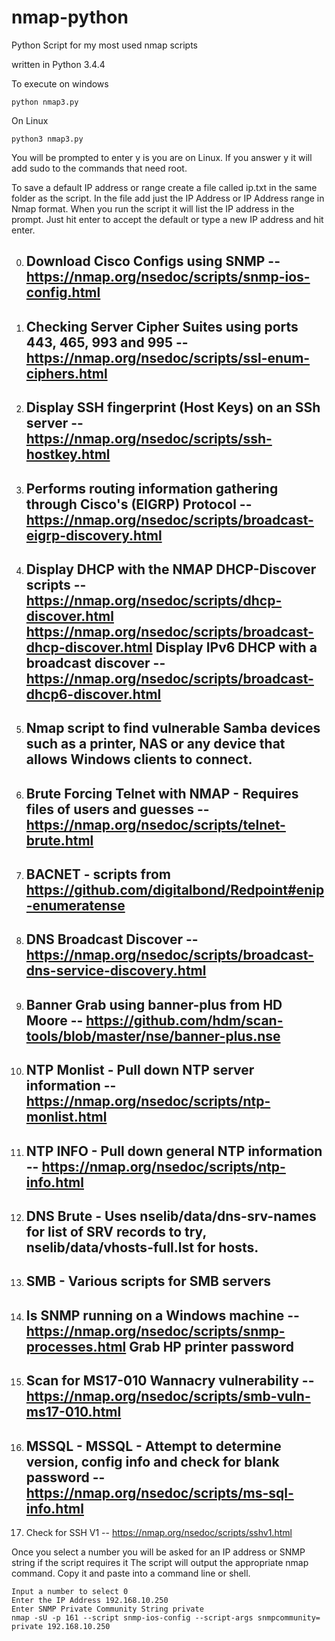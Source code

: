 # nmap-python
Python Script for my most used nmap scripts

written in Python 3.4.4

To execute on windows
```
python nmap3.py 
```
On Linux
```
python3 nmap3.py
```
You will be prompted to enter y is you are on Linux. If you answer y it will add sudo to the commands that need root.

To save a default IP address or range create a file called ip.txt in the same folder as the script. In the file add just the IP Address or IP Address range in Nmap format. When you run the script it will list the IP address in the prompt. Just hit enter to accept the default or type a new IP address and hit enter.

0. Download Cisco Configs using SNMP -- https://nmap.org/nsedoc/scripts/snmp-ios-config.html
     -----------------
1. Checking Server Cipher Suites using ports 443, 465, 993 and 995 -- https://nmap.org/nsedoc/scripts/ssl-enum-ciphers.html
     -----------------
2. Display SSH fingerprint (Host Keys) on an SSh server -- https://nmap.org/nsedoc/scripts/ssh-hostkey.html
     -----------------
3. Performs routing information gathering through Cisco's (EIGRP) Protocol -- https://nmap.org/nsedoc/scripts/broadcast-eigrp-discovery.html
     -----------------
4. Display DHCP with the NMAP DHCP-Discover scripts -- https://nmap.org/nsedoc/scripts/dhcp-discover.html 
   https://nmap.org/nsedoc/scripts/broadcast-dhcp-discover.html
   Display IPv6 DHCP with a broadcast discover -- https://nmap.org/nsedoc/scripts/broadcast-dhcp6-discover.html
     -----------------
5. Nmap script to find vulnerable Samba devices such as a printer, NAS or any device that allows Windows clients to connect.
     -----------------
6. Brute Forcing Telnet with NMAP - Requires files of users and guesses -- https://nmap.org/nsedoc/scripts/telnet-brute.html 
     -----------------
7. BACNET - scripts from https://github.com/digitalbond/Redpoint#enip-enumeratense
     -----------------
8. DNS Broadcast Discover -- https://nmap.org/nsedoc/scripts/broadcast-dns-service-discovery.html
     -----------------
9. Banner Grab using banner-plus from HD Moore -- https://github.com/hdm/scan-tools/blob/master/nse/banner-plus.nse
     -----------------
10. NTP Monlist - Pull down NTP server information -- https://nmap.org/nsedoc/scripts/ntp-monlist.html
     -----------------
11. NTP INFO - Pull down general NTP information -- https://nmap.org/nsedoc/scripts/ntp-info.html
     -----------------
12. DNS Brute - Uses nselib/data/dns-srv-names for list of SRV records to try, nselib/data/vhosts-full.lst for hosts.
     -----------------
13. SMB - Various scripts for SMB servers
     -----------------
14. Is SNMP running on a Windows machine -- https://nmap.org/nsedoc/scripts/snmp-processes.html
    Grab HP printer password
     -----------------
15. Scan for MS17-010 Wannacry vulnerability -- https://nmap.org/nsedoc/scripts/smb-vuln-ms17-010.html  
     -----------------
16. MSSQL - MSSQL - Attempt to determine version, config info and check for blank password -- https://nmap.org/nsedoc/scripts/ms-sql-info.html
     -----------------
17. Check for SSH V1 -- https://nmap.org/nsedoc/scripts/sshv1.html

Once you select a number you will be asked for an IP address or SNMP string if the script requires it
The script will output the appropriate nmap command. Copy it and paste into a command line or shell.

```
Input a number to select 0
Enter the IP Address 192.168.10.250
Enter SNMP Private Community String private
nmap -sU -p 161 --script snmp-ios-config --script-args snmpcommunity= private 192.168.10.250
```

